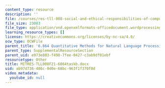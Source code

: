 ```yaml
---
content_type: resource
description: ''
file: /courses/res-tll-008-social-and-ethical-responsibilities-of-computing-serc-fall-2021/ab97d736486c9d0e68bc963f1f370f0d_MITRES-TLL008F21-6864taskb.docx
file_size: 23083
file_type: application/vnd.openxmlformats-officedocument.wordprocessingml.document
learning_resource_types: []
license: https://creativecommons.org/licenses/by-nc-sa/4.0/
ocw_type: OCWFile
parent_title: '6.864 Quantitative Methods for Natural Language Processing '
parent_type: SupplementalResourceSection
parent_uid: e973e803-f498-7fee-0427-c3ab9df01ebf
resourcetype: Other
title: MITRES-TLL008F21-6864taskb.docx
uid: ab97d736-486c-9d0e-68bc-963f1f370f0d
video_metadata:
  youtube_id: null
---
```


